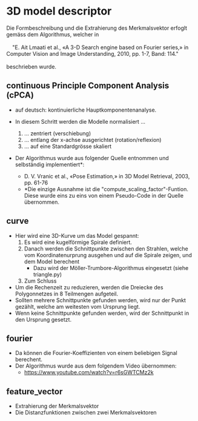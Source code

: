 # **3D model descriptor**

Die Formbeschreibung und die Extrahierung des Merkmalsvektor erfoglt gemäss dem Algorithmus, welcher in
<br><br>
&nbsp;&nbsp;&nbsp;&nbsp;"E. Ait Lmaati et al., «A 3-D Search engine based on Fourier series,» in Computer Vision and Image Understanding, 2010, pp. 1-7, Band: 114." 
<br><br>
beschrieben wurde.

## **continuous Principle Component Analysis (cPCA)**

- auf deutsch: kontinuierliche Hauptkomponentenanalyse.

- In diesem Schritt werden die Modelle normalisiert ...
    1. ... zentriert (verschiebung)
    2. ... entlang der x-achse ausgerichtet (rotation/reflexion)
    3. ... auf eine Standardgrösse skaliert

- Der Algorithmus wurde aus folgender Quelle entnommen und selbständig implementiert*:
    - D. V. Vranic et al., «Pose Estimation,» in 3D Model Retrieval, 2003, pp. 61-76
    - *Die einzige Ausnahme ist die "compute_scaling_factor"-Funtion. Diese wurde eins zu eins von einem Pseudo-Code in der Quelle übernommen.

## **curve**
- Hier wird eine 3D-Kurve um das Model gespannt:
    1. Es wird eine kugelförmige Spirale definiert.
    2. Danach werden die Schnittpunkte zwischen den Strahlen, welche vom Koordinatenurprung ausgehen und auf die Spirale zeigen, und dem Model berechent
        - Dazu wird der  Möller-Trumbore-Algorithmus eingesetzt (siehe triangle.py)
    3. Zum Schluss
- Um die Rechenzeit zu reduzieren, werden die Dreiecke des Polygonnetzes in 8 Teilmengen aufgeteil.
- Sollten mehrere Schnittpunkte gefunden werden, wird nur der Punkt gezählt, welche am weitesten vom Ursprung liegt.
- Wenn keine Schnittpunkte gefunden werden, wird der Schnittpunkt in den Ursprung gesetzt.

## **fourier**
- Da können die Fourier-Koeffizienten von einem beliebigen Signal berechent.
- Der Algorithmus wurde aus dem folgendem Video übernommen:
    - https://www.youtube.com/watch?v=r6sGWTCMz2k


## **feature_vector**
- Extrahierung der Merkmalsvektor
- Die Distanzfunktionen zwischen zwei Merkmalsvektoren
